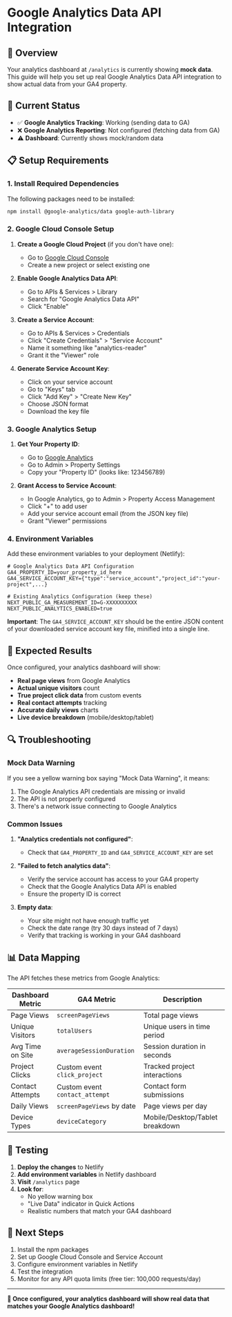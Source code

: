 # Google Analytics Data API Integration

## 🎯 Overview

Your analytics dashboard at `/analytics` is currently showing **mock data**. This guide will help you set up real Google Analytics Data API integration to show actual data from your GA4 property.

## 🔧 Current Status

- ✅ **Google Analytics Tracking**: Working (sending data to GA)
- ❌ **Google Analytics Reporting**: Not configured (fetching data from GA)
- ⚠️  **Dashboard**: Currently shows mock/random data

## 📋 Setup Requirements

### 1. Install Required Dependencies

The following packages need to be installed:

```bash
npm install @google-analytics/data google-auth-library
```

### 2. Google Cloud Console Setup

1. **Create a Google Cloud Project** (if you don't have one):
   - Go to [Google Cloud Console](https://console.cloud.google.com/)
   - Create a new project or select existing one

2. **Enable Google Analytics Data API**:
   - Go to APIs & Services > Library
   - Search for "Google Analytics Data API"
   - Click "Enable"

3. **Create a Service Account**:
   - Go to APIs & Services > Credentials
   - Click "Create Credentials" > "Service Account"
   - Name it something like "analytics-reader"
   - Grant it the "Viewer" role

4. **Generate Service Account Key**:
   - Click on your service account
   - Go to "Keys" tab
   - Click "Add Key" > "Create New Key"
   - Choose JSON format
   - Download the key file

### 3. Google Analytics Setup

1. **Get Your Property ID**:
   - Go to [Google Analytics](https://analytics.google.com/)
   - Go to Admin > Property Settings
   - Copy your "Property ID" (looks like: 123456789)

2. **Grant Access to Service Account**:
   - In Google Analytics, go to Admin > Property Access Management
   - Click "+" to add user
   - Add your service account email (from the JSON key file)
   - Grant "Viewer" permissions

### 4. Environment Variables

Add these environment variables to your deployment (Netlify):

```env
# Google Analytics Data API Configuration
GA4_PROPERTY_ID=your_property_id_here
GA4_SERVICE_ACCOUNT_KEY={"type":"service_account","project_id":"your-project",...}

# Existing Analytics Configuration (keep these)
NEXT_PUBLIC_GA_MEASUREMENT_ID=G-XXXXXXXXXX
NEXT_PUBLIC_ANALYTICS_ENABLED=true
```

**Important**: The `GA4_SERVICE_ACCOUNT_KEY` should be the entire JSON content of your downloaded service account key file, minified into a single line.

## 🚀 Expected Results

Once configured, your analytics dashboard will show:

- **Real page views** from Google Analytics
- **Actual unique visitors** count
- **True project click data** from custom events
- **Real contact attempts** tracking
- **Accurate daily views** charts
- **Live device breakdown** (mobile/desktop/tablet)

## 🔍 Troubleshooting

### Mock Data Warning

If you see a yellow warning box saying "Mock Data Warning", it means:

1. The Google Analytics API credentials are missing or invalid
2. The API is not properly configured
3. There's a network issue connecting to Google Analytics

### Common Issues

1. **"Analytics credentials not configured"**:
   - Check that `GA4_PROPERTY_ID` and `GA4_SERVICE_ACCOUNT_KEY` are set

2. **"Failed to fetch analytics data"**:
   - Verify the service account has access to your GA4 property
   - Check that the Google Analytics Data API is enabled
   - Ensure the property ID is correct

3. **Empty data**:
   - Your site might not have enough traffic yet
   - Check the date range (try 30 days instead of 7 days)
   - Verify that tracking is working in your GA4 dashboard

## 📊 Data Mapping

The API fetches these metrics from Google Analytics:

| Dashboard Metric | GA4 Metric | Description |
|------------------|------------|-------------|
| Page Views | `screenPageViews` | Total page views |
| Unique Visitors | `totalUsers` | Unique users in time period |
| Avg Time on Site | `averageSessionDuration` | Session duration in seconds |
| Project Clicks | Custom event `click_project` | Tracked project interactions |
| Contact Attempts | Custom event `contact_attempt` | Contact form submissions |
| Daily Views | `screenPageViews` by date | Page views per day |
| Device Types | `deviceCategory` | Mobile/Desktop/Tablet breakdown |

## 🎉 Testing

1. **Deploy the changes** to Netlify
2. **Add environment variables** in Netlify dashboard
3. **Visit** `/analytics` page
4. **Look for**:
   - No yellow warning box
   - "Live Data" indicator in Quick Actions
   - Realistic numbers that match your GA4 dashboard

## 📝 Next Steps

1. Install the npm packages
2. Set up Google Cloud Console and Service Account
3. Configure environment variables in Netlify
4. Test the integration
5. Monitor for any API quota limits (free tier: 100,000 requests/day)

---

**🧠 Once configured, your analytics dashboard will show real data that matches your Google Analytics dashboard!** 